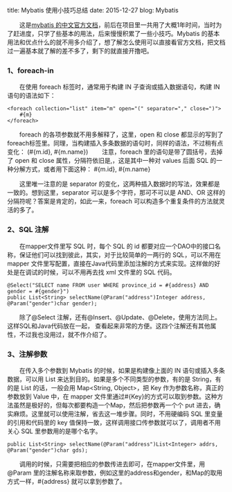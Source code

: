 title: Mybatis 使用小技巧总结
date: 2015-12-27
blog: Mybatis


&emsp;&emsp;这是[mybatis 的中文官方文档](http://mybatis.org/mybatis-3/zh/)，前后在项目里一共用了大概1年时间，当时为了赶进度，只学了些基本的用法，后来慢慢积累了一些小技巧。Mybatis 的基本用法和优点什么的就不用多介绍了，想了解怎么使用可以直接看官方文档，把文档过一遍基本就了解的差不多了，剩下的就直接开撸吧。
### 1、foreach-in
&emsp;&emsp;在使用 foreach 标签时，通常用于构建 IN 子查询或插入数据语句，构建 IN 语句的语法如下：

    <foreach collection="list" item="m" open="(" separator="," close=")">
        #{m}
    </foreach>

&emsp;&emsp;foreach 的各项参数就不用多解释了，这里，open 和 close 都显示的写到了foreach标签里。同理，当构建插入多条数据的语句时，同样的语法，不过稍有点变化：
    <foreach collection="list" item="m" separator=",">
        (#{m.id}, #{m.name})
    </foreach>
&emsp;&emsp;注意，foreach 里的语句是带了圆括号，去掉了 open 和 close 属性，分隔符依旧是,，这是其中一种对 values 后面 SQL 的一种分解方式，或者用下面这种：
    <foreach collection="list" item="m" open="(" separator="),(" close=")">
        #{m.id}, #{m.name}
    </foreach>

&emsp;&emsp;这里唯一注意的是 separator 的变化，这两种插入数据时的写法，效果都是一致的。想到这里，separator 可以是多个字符，那可不可以是 AND、OR 这样的分隔符呢？答案是肯定的，如此一来，foreach 可以构造多个重复条件的方法就灵活的多了。


### 2、SQL 注解
&emsp;&emsp;在mapper文件里写 SQL 时，每个 SQL 的 id 都要对应一个DAO中的接口名称，保证他们可以找到彼此，其实，对于比较简单的一两行的 SQL，可以不用在 mapper 文件里写配置，直接在Java代码里添加注解的方式来实现。这样做的好处是在调试的时候，可以不用再去找 xml 文件里的 SQL 代码。

    @Select("SELECT name FROM user WHERE province_id = #{address} AND gender = #{gender}")
    public List<String> selectName(@Param("address")Integer address, @Param("gender")char gender);


&emsp;&emsp;除了@Select 注解，还有@Insert、@Update、@Delete，使用方法同上。这样SQL和Java代码放在一起，
查看起来非常的方便。这四个注解还有其他属性，不过我也没用过，就不作介绍了。


### 3、注解参数
&emsp;&emsp;在传入多个参数到 Mybatis 的时候，如果是构建像上面的 IN 语句或插入多条数据，可以用 List 来达到目的。如果是多个不同类型的参数，有的是 String，有的是 List 的话，一般会用 Map<String, Object>，把 Key 作为参数名称，真正的参数放到 Value 中，在 mapper 文件里通过#{Key}的方式可以取到参数。这种方法虽然是极好的，但每次都要构造一个Map，然后把参数再一个个 put 进去，确实麻烦。这里就可以使用注解，省去这一堆步骤。同时，不用硬编码 SQL 里变量的引用和代码里的 key 值保持一致，这样调用接口传参数就可以了，调用者不用关心 SQL 里参数用的是哪个名字。

    public List<String> selectName(@Param("address")List<Integer> addrs, @Param("gender")char gds);

&emsp;&emsp;调用的时候，只需要把相应的参数传进去即可，在mapper文件里，用 @Param 里的注解名称来取参数，例如这里的address和gender，和Map的取用方式一样，#{address} 就可以拿到参数了。


